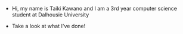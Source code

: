 - Hi, my name is Taiki Kawano and I am a 3rd year computer science student at Dalhousie University

- Take a look at what I've done!
  



<!---
tykawano/tykawano is a ✨ special ✨ repository because its `README.md` (this file) appears on your GitHub profile.
You can click the Preview link to take a look at your changes.
--->
